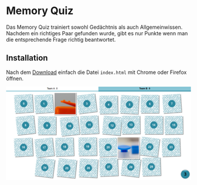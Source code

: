 # Memory Quiz
Das Memory Quiz trainiert sowohl Gedächtnis als auch Allgemeinwissen. Nachdem ein richtiges Paar gefunden wurde, gibt es nur Punkte wenn man die entsprechende Frage richtig beantwortet.

## Installation
Nach dem [Download](https://github.com/drkTettnang/memory-quiz/archive/master.zip) einfach die Datei `index.html` mit Chrome oder Firefox öffnen.

![Screenshot](doc/screenshot.png)
